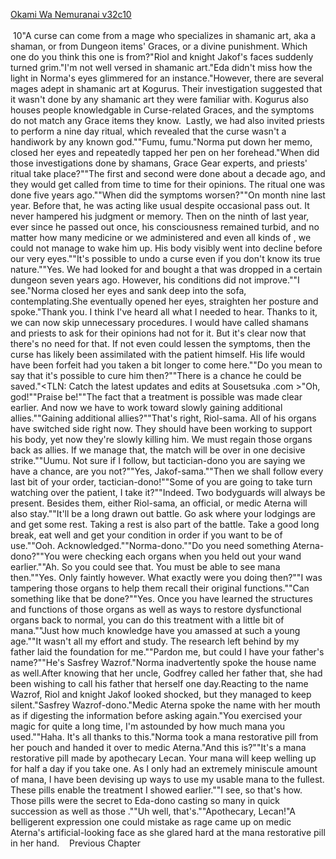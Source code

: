 [Okami Wa Nemuranai v32c10](https://www.sousetsuka.com/2020/12/okami-wa-nemuranai-3210.html)
<br/><br/>
 10"A curse can come from a mage who specializes in shamanic art, aka a shaman, or from Dungeon items' Graces, or a divine punishment. Which one do you think this one is from?"Riol and knight Jakof's faces suddenly turned grim."I'm not well versed in shamanic art."Eda didn't miss how the light in Norma's eyes glimmered for an instance."However, there are several mages adept in shamanic art at Kogurus. Their investigation suggested that it wasn't done by any shamanic art they were familiar with. Kogurus also houses people knowledgable in Curse-related Graces, and the symptoms do not match any Grace items they know.  Lastly, we had also invited priests to perform a nine day ritual, which revealed that the curse wasn't a handiwork by any known god.""Fumu, fumu."Norma put down her memo, closed her eyes and repeatedly tapped her pen on her forehead."When did those investigations done by shamans, Grace Gear experts, and priests' ritual take place?""The first and second were done about a decade ago, and they would get called from time to time for their opinions. The ritual one was done five years ago.""When did the symptoms worsen?""On month nine last year. Before that, he was acting like usual despite occasional pass out. It never hampered his judgment or memory. Then on the ninth of last year, ever since he passed out once, his consciousness remained turbid, and no matter how many medicine or <Recovery> we administered and even all kinds of <Blessings>, we could not manage to wake him up. His body visibly went into decline before our very eyes.""It's possible to undo a curse even if you don't know its true nature.""Yes. We had looked for and bought a <Dagger of Harut> that was dropped in a certain dungeon seven years ago. However, his conditions did not improve.""I see."Norma closed her eyes and sank deep into the sofa, contemplating.She eventually opened her eyes, straighten her posture and spoke."Thank you. I think I've heard all what I needed to hear. Thanks to it, we can now skip unnecessary procedures. I would have called shamans and priests to ask for their opinions had not for it. But it's clear now that there's no need for that. If not even <Dagger of Harut> could lessen the symptoms, then the curse has likely been assimilated with the patient himself. His life would have been forfeit had you taken a bit longer to come here.""Do you mean to say that it's possible to cure him then?""There is a chance he could be saved."<TLN: Catch the latest updates and edits at Sousetsuka .com >"Oh, god!""Praise be!""The fact that a treatment is possible was made clear earlier. And now we have to work toward slowly gaining additional allies.""Gaining additional allies?""That's right, Riol-sama. All of his organs have switched side right now. They should have been working to support his body, yet now they're slowly killing him. We must regain those organs back as allies. If we manage that, the match will be over in one decisive strike.""Uumu. Not sure if I follow, but tactician-dono you are saying we have a chance, are you not?""Yes, Jakof-sama.""Then we shall follow every last bit of your order, tactician-dono!""Some of you are going to take turn watching over the patient, I take it?""Indeed. Two bodyguards will always be present. Besides them, either Riol-sama, an official, or medic Aterna will also stay.""It'll be a long drawn out battle. Go ask where your lodgings are and get some rest. Taking a rest is also part of the battle. Take a good long break, eat well and get your condition in order if you want to be of use.""Ooh. Acknowledged.""Norma-dono.""Do you need something Aterna-dono?""You were checking each organs when you held out your wand earlier.""Ah. So you could see that. You must be able to see mana then.""Yes. Only faintly however. What exactly were you doing then?""I was tampering those organs to help them recall their original functions.""Can something like that be done?""Yes. Once you have learned the structures and functions of those organs as well as ways to restore dysfunctional organs back to normal, you can do this treatment with a little bit of mana.""Just how much knowledge have you amassed at such a young age.""It wasn't all my effort and study. The research left behind by my father laid the foundation for me.""Pardon me, but could I have your father's name?""He's Sasfrey Wazrof."Norma inadvertently spoke the house name as well.After knowing that her uncle, Godfrey called her father that, she had been wishing to call his father that herself one day.Reacting to the name Wazrof, Riol and knight Jakof looked shocked, but they managed to keep silent."Sasfrey Wazrof-dono."Medic Aterna spoke the name with her mouth as if digesting the information before asking again."You exercised your magic for quite a long time, I'm astounded by how much mana you used.""Haha. It's all thanks to this."Norma took a mana restorative pill from her pouch and handed it over to medic Aterna."And this is?""It's a mana restorative pill made by apothecary Lecan. Your mana will keep welling up for half a day if you take one. As I only had an extremely miniscule amount of mana, I have been devising up ways to use my usable mana to the fullest. These pills enable the treatment I showed earlier.""I see, so that's how. Those pills were the secret to Eda-dono casting so many <Purification> in quick succession as well as those <Recoveries>.""Uh well, that's.""Apothecary, Lecan!"A belligerent expression one could mistake as rage came up on medic Aterna's artificial-looking face as she glared hard at the mana restorative pill in her hand.    Previous Chapter <br/>
